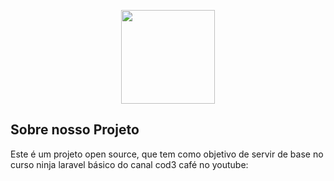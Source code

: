 <p align="center"><img src="https://cod3cafe.tech/wp-content/uploads/2020/08/cropped-LOGO-COD3-CAF%C3%89-HIPSTER-2-e1596683028529.png" width="150"></p>



## Sobre nosso Projeto
Este é um projeto open source, que tem como objetivo de servir de base no curso ninja laravel básico do canal cod3 café no youtube:
